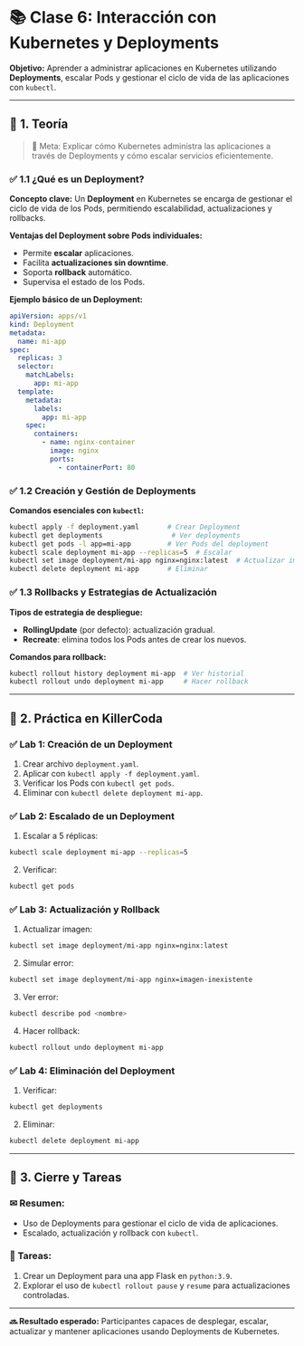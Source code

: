 # 📚 Clase 6: Interacción con Kubernetes y Deployments

**Objetivo:** Aprender a administrar aplicaciones en Kubernetes utilizando **Deployments**, escalar Pods y gestionar el ciclo de vida de las aplicaciones con `kubectl`.

---

## 🔹 1. Teoría

> 🚀 Meta: Explicar cómo Kubernetes administra las aplicaciones a través de Deployments y cómo escalar servicios eficientemente.

### ✅ 1.1 ¿Qué es un Deployment?

**Concepto clave:** Un **Deployment** en Kubernetes se encarga de gestionar el ciclo de vida de los Pods, permitiendo escalabilidad, actualizaciones y rollbacks.

**Ventajas del Deployment sobre Pods individuales:**

- Permite **escalar** aplicaciones.
- Facilita **actualizaciones sin downtime**.
- Soporta **rollback** automático.
- Supervisa el estado de los Pods.

**Ejemplo básico de un Deployment:**

```yaml
apiVersion: apps/v1
kind: Deployment
metadata:
  name: mi-app
spec:
  replicas: 3
  selector:
    matchLabels:
      app: mi-app
  template:
    metadata:
      labels:
        app: mi-app
    spec:
      containers:
        - name: nginx-container
          image: nginx
          ports:
            - containerPort: 80
```

### ✅ 1.2 Creación y Gestión de Deployments

**Comandos esenciales con `kubectl`:**

```sh
kubectl apply -f deployment.yaml       # Crear Deployment
kubectl get deployments                 # Ver deployments
kubectl get pods -l app=mi-app         # Ver Pods del deployment
kubectl scale deployment mi-app --replicas=5  # Escalar
kubectl set image deployment/mi-app nginx=nginx:latest  # Actualizar imagen
kubectl delete deployment mi-app       # Eliminar
```

### ✅ 1.3 Rollbacks y Estrategias de Actualización

**Tipos de estrategia de despliegue:**

- **RollingUpdate** (por defecto): actualización gradual.
- **Recreate**: elimina todos los Pods antes de crear los nuevos.

**Comandos para rollback:**

```sh
kubectl rollout history deployment mi-app  # Ver historial
kubectl rollout undo deployment mi-app     # Hacer rollback
```

---

## 🔹 2. Práctica en KillerCoda

### ✅ Lab 1: Creación de un Deployment

1. Crear archivo `deployment.yaml`.
2. Aplicar con `kubectl apply -f deployment.yaml`.
3. Verificar los Pods con `kubectl get pods`.
4. Eliminar con `kubectl delete deployment mi-app`.

### ✅ Lab 2: Escalado de un Deployment

1. Escalar a 5 réplicas:
```sh
kubectl scale deployment mi-app --replicas=5
```
2. Verificar:
```sh
kubectl get pods
```

### ✅ Lab 3: Actualización y Rollback

1. Actualizar imagen:
```sh
kubectl set image deployment/mi-app nginx=nginx:latest
```
2. Simular error:
```sh
kubectl set image deployment/mi-app nginx=imagen-inexistente
```
3. Ver error:
```sh
kubectl describe pod <nombre>
```
4. Hacer rollback:
```sh
kubectl rollout undo deployment mi-app
```

### ✅ Lab 4: Eliminación del Deployment

1. Verificar:
```sh
kubectl get deployments
```
2. Eliminar:
```sh
kubectl delete deployment mi-app
```

---

## 🔹 3. Cierre y Tareas

### ✉ Resumen:

- Uso de Deployments para gestionar el ciclo de vida de aplicaciones.
- Escalado, actualización y rollback con `kubectl`.

### 📅 Tareas:

1. Crear un Deployment para una app Flask en `python:3.9`.
2. Explorar el uso de `kubectl rollout pause` y `resume` para actualizaciones controladas.

---

**🔜 Resultado esperado:** Participantes capaces de desplegar, escalar, actualizar y mantener aplicaciones usando Deployments de Kubernetes.